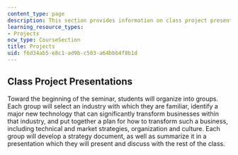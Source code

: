 ```yaml
---
content_type: page
description: This section provides information on class project presentations.
learning_resource_types:
- Projects
ocw_type: CourseSection
title: Projects
uid: f6d34ab5-e8c1-ad9b-c503-a64bbb4f8b1d
---
```


Class Project Presentations
---------------------------

Toward the beginning of the seminar, students will organize into groups. Each group will select an industry with which they are familiar, identify a major new technology that can significantly transform businesses within that industry, and put together a plan for how to transform such a business, including technical and market strategies, organization and culture. Each group will develop a strategy document, as well as summarize it in a presentation which they will present and discuss with the rest of the class.
